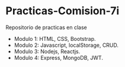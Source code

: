 # Practicas-Comision-7i
Repositorio de practicas en clase
 - Modulo 1: HTML, CSS, Bootstrap.
 - Modulo 2: Javascript, localStorage, CRUD.
 - Modulo 3: Nodejs, Reactjs.
 - Modulo 4: Express, MongoDB, JWT.
